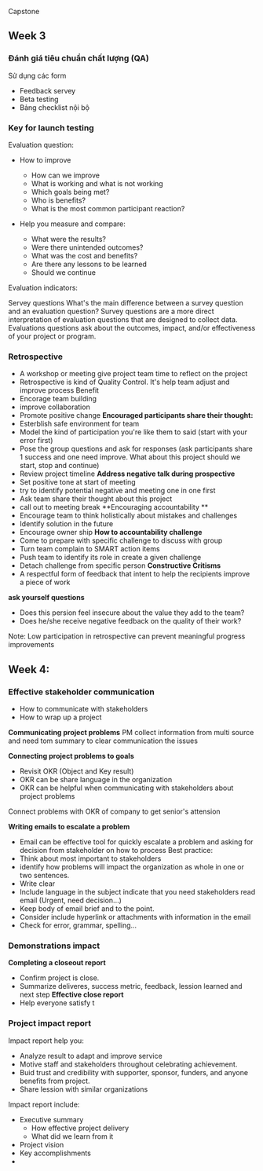 Capstone

## Week 3

### Đánh giá tiêu chuẩn chất lượng (QA)
Sử dụng các form 
- Feedback servey
- Beta testing
- Bảng checklist nội bộ
  


### Key for launch testing
Evaluation question:
- How to improve
    - How can we improve
    - What is working and what is not working
    - Which goals being met?
    - Who is benefits?
    - What is the most common participant reaction?

- Help you measure and compare:
    - What were the results?
    - Were there unintended outcomes?
    - What was the cost and benefits?
    - Are there any lessons to be learned
    - Should we continue


Evaluation indicators:

Servey questions
What's the main difference between a survey question and an evaluation question?
    Survey questions are a more direct interpretation of evaluation questions that are designed to collect data. Evaluations questions ask about the outcomes, impact, and/or effectiveness of your project or program.

### Retrospective
- A workshop or meeting give project team time to reflect on the project
- Retrospective is kind of Quality Control. It's help team adjust and improve process
Benefit 
- Encorage team building
- improve collaboration 
- Promote positive change 
**Encouraged participants share their thought:**
- Esterblish safe environment for team
- Model the kind of participation you're like them to said (start with your error first)
- Pose the group questions and ask for responses (ask participants share 1 success and one need improve. What about this project should we start, stop and continue)
- Review project timeline
**Address negative talk during prospective**
- Set positive tone at start of meeting
- try to identify potential negative and meeting one in one first
- Ask team share their thought about this project
- call out to meeting break
**Encouraging accountability **
- Encourage team to think holistically about mistakes and challenges
- Identify solution in the future
- Encourage owner ship
**How to accountability challenge**
- Come to prepare with specific challenge to discuss with group
- Turn team complain to SMART action items
- Push team to identify its role  in create a given challenge
- Detach challenge from specific person
**Constructive Critisms** 
- A respectful form of feedback that intent to help the recipients improve a piece of work

**ask yourself questions**
- Does this persion feel insecure about the value they add to the team? 
- Does he/she receive negative feedback on the quality of their work?

Note: Low participation in retrospective can prevent meaningful progress improvements


## Week 4: 

### Effective stakeholder communication

- How to communicate with stakeholders
- How to wrap up a project

**Communicating project problems**
PM collect information from multi source and need tom summary to clear communication the issues

**Connecting project problems to goals**
- Revisit OKR (Object and Key result)
- OKR can be share language in the organization
- OKR can be helpful when communicating with stakeholders about project problems

Connect problems with OKR of company to get senior's attension

**Writing emails to escalate a problem**
- Email can be effective tool for quickly escalate a problem and asking for decision from stakeholder on how to process
Best practice:
- Think about most important to stakeholders
- identify how problems will impact the organization as whole in one or two sentences.
- Write clear
- Include language in the subject indicate that you need stakeholders read email (Urgent, need decision...)
- Keep body of email brief and to the point.
- Consider include hyperlink or attachments with information in the email
- Check for error, grammar, spelling...

### Demonstrations impact 

**Completing a closeout report**
- Confirm project is close.
- Summarize deliveres, success metric, feedback, lession learned and next step
**Effective close report**
- Help everyone satisfy t

### Project impact report
Impact report help you:
- Analyze result to adapt and improve service
- Motive staff and stakeholders throughout celebrating achievement.
- Buid trust and credibility with supporter, sponsor, funders, and anyone benefits from project.
- Share lession with similar organizations  

Impact report include:

- Executive summary
  - How effective project delivery
  - What did we learn from it
- Project vision 
- Key accomplishments
- 

